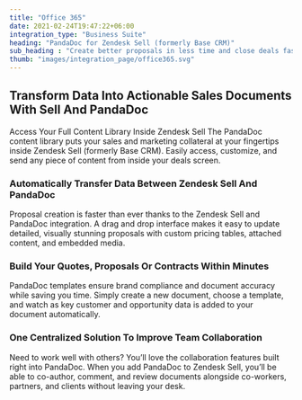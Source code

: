 ```yaml
---
title: "Office 365"
date: 2021-02-24T19:47:22+06:00
integration_type: "Business Suite"
heading: "PandaDoc for Zendesk Sell (formerly Base CRM)"
sub_heading : "Create better proposals in less time and close deals faster with Zendesk Sell and PandaDoc."
thumb: "images/integration_page/office365.svg"
---
```


## Transform Data Into Actionable Sales Documents With Sell And PandaDoc
 Access Your Full Content Library Inside Zendesk Sell
The PandaDoc content library puts your sales and marketing collateral at your fingertips inside Zendesk Sell (formerly Base CRM). Easily access, customize, and send any piece of content from inside your deals screen.

### Automatically Transfer Data Between Zendesk Sell And PandaDoc
Proposal creation is faster than ever thanks to the Zendesk Sell and PandaDoc integration. A drag and drop interface makes it easy to update detailed, visually stunning proposals with custom pricing tables, attached content, and embedded media.

### Build Your Quotes, Proposals Or Contracts Within Minutes
PandaDoc templates ensure brand compliance and document accuracy while saving you time. Simply create a new document, choose a template, and watch as key customer and opportunity data is added to your document automatically.

### One Centralized Solution To Improve Team Collaboration
Need to work well with others? You’ll love the collaboration features built right into PandaDoc. When you add PandaDoc to Zendesk Sell, you’ll be able to co-author, comment, and review documents alongside co-workers, partners, and clients without leaving your desk.